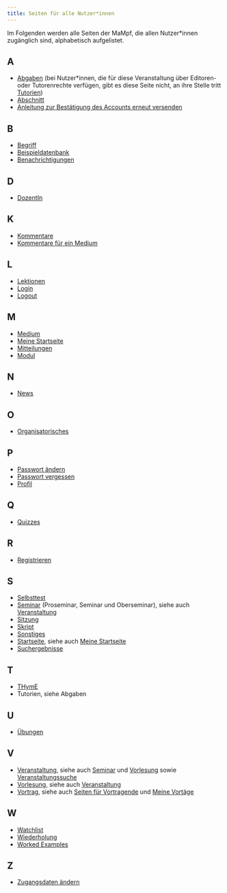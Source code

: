 ```yaml
---
title: Seiten für alle Nutzer*innen
---
```


Im Folgenden werden alle Seiten der MaMpf, die allen Nutzer\*innen zugänglich sind, alphabetisch aufgelistet.

## A
* [Abgaben](submissions) (bei Nutzer*innen, die für diese Veranstaltung über Editoren- oder Tutorenrechte verfügen, gibt es diese Seite nicht, an ihre Stelle tritt [Tutorien](tut-ed-ad-tutorials))
* [Abschnitt](section)
* [Anleitung zur Bestätigung des Accounts erneut versenden](activate-account)

## B
* [Begriff](tag)
* [Beispieldatenbank](erdbeere)
* [Benachrichtigungen](notifications)

## D
* [DozentIn](lecturer)

## K
* [Kommentare](comments)
* [Kommentare für ein Medium](comments-medium)

## L
* [Lektionen](lessons)
* [Login](login)
* [Logout](logout)

## M
* [Medium](medium)
* [Meine Startseite](my-home-page)
* [Mitteilungen](announcements)
* [Modul](module)

## N
* [News](news)

## O
* [Organisatorisches](general-information)

## P
* [Passwort ändern](change-password)
* [Passwort vergessen](password-forgotten)
* [Profil](profile)

## Q
* [Quizzes](quizzes)

## R
* [Registrieren](registration)

## S
* [Selbsttest](self-assessment)
* [Seminar](seminar) (Proseminar, Seminar und Oberseminar), siehe auch [Veranstaltung](event-series)
* [Sitzung](session)
* [Skript](manuscript)
* [Sonstiges](miscellaneous)
* [Startseite](home-page), siehe auch [Meine Startseite](my-home-page)
* [Suchergebnisse](search-results)

## T
* [THymE](thyme)
* Tutorien, siehe Abgaben

## U
* [Übungen](exercises)

## V
* [Veranstaltung](event-series), siehe auch [Seminar](seminar) und [Vorlesung](lecture) sowie [Veranstaltungssuche](my-home-page#veranstaltungssuche)
* [Vorlesung](lecture), siehe auch [Veranstaltung](event-series)
* [Vortrag](talk), siehe auch [Seiten für Vortragende](all-pages-talk) und [Meine Vortäge](my-home-page#meine-vorträge)

## W
* [Watchlist](watchlist)
* [Wiederholung](repetition)
* [Worked Examples](worked-examples)

## Z
* [Zugangsdaten ändern](change-login-data)
